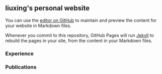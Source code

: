 ## liuxing's personal website

You can use the [editor on GitHub](https://github.com/liuxingwt/liuxingwt.github.io/edit/main/index.md) to maintain and preview the content for your website in Markdown files.

Whenever you commit to this repository, GitHub Pages will run [Jekyll](https://jekyllrb.com/) to rebuild the pages in your site, from the content in your Markdown files.

### Experience


### Publications

